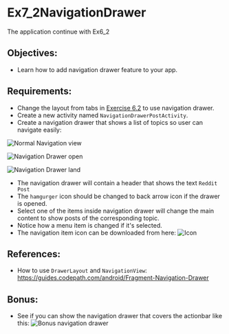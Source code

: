 # Ex7_2NavigationDrawer
The application continue with Ex6_2

## Objectives:
* Learn how to add navigation drawer feature to your app.

## Requirements:
* Change the layout from tabs in [Exercise 6.2](Exercise_6_2_Tab_not_tap.md) to use navigation drawer.
* Create a new activity named `NavigationDrawerPostActivity`.
* Create a navigation drawer that shows a list of topics so user can navigate easily:

![Normal Navigation view](images/ex7/ex71/navigation_default.png)

![Navigation Drawer open](images/ex7/ex71/navigation_open.png)

![Navigation Drawer land](images/ex7/ex71/navigation_land.png)
* The navigation drawer will contain a header that shows the text `Reddit Post`
* The `hamgurger` icon should be changed to back arrow icon if the drawer is opened.
* Select one of the items inside navigation drawer will change the main content to show posts of the corresponding topic.
* Notice how a menu item is changed if it's selected.
* The navigation item icon can be downloaded from here: ![Icon](images/ex7/ex71/ic_menu_item.png)

## References:
* How to use `DrawerLayout` and `NavigationView`: https://guides.codepath.com/android/Fragment-Navigation-Drawer

## Bonus:
* See if you can show the navigation drawer that covers the actionbar like this:
![Bonus navigation drawer](images/ex7/ex71/navigation_above.png)
